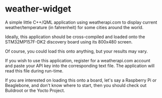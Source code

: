 # weather-widget

A simple little C++/QML application using weatherapi.com to display current weather/temperature (in fahrenheit) for some cities around the world.

Ideally, this application should be cross-compiled and loaded onto the STM32MP157F-DK2 discovery board using its 800x480 screen.

Of course, you could load this onto anything, but your results may vary.

If you wish to use this application, register for a weatherapi.com account and paste your API key into the corresponding text file. The application will read this file during run-time.

If you are interested on loading this onto a board, let's say a Raspberry Pi or Beaglebone, and don't know where to start, then you should check out Buildroot or the Yocto Project.
